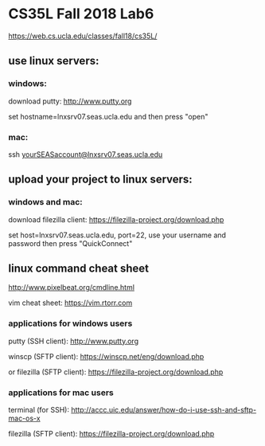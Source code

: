 # CS35L Fall 2018 Lab6

https://web.cs.ucla.edu/classes/fall18/cs35L/

## use linux servers:

### windows:
download putty: http://www.putty.org

set hostname=lnxsrv07.seas.ucla.edu and then press "open"

### mac: 

ssh yourSEASaccount@lnxsrv07.seas.ucla.edu

## upload your project to linux servers:

### windows and mac:

download filezilla client: https://filezilla-project.org/download.php

set host=lnxsrv07.seas.ucla.edu, port=22, use your username and password then press "QuickConnect"

## linux command cheat sheet

http://www.pixelbeat.org/cmdline.html

vim cheat sheet: https://vim.rtorr.com

### applications for windows users

putty (SSH client): http://www.putty.org

winscp (SFTP client): https://winscp.net/eng/download.php

or filezilla (SFTP client): https://filezilla-project.org/download.php

### applications for mac users

terminal (for SSH): http://accc.uic.edu/answer/how-do-i-use-ssh-and-sftp-mac-os-x

filezilla (SFTP client): https://filezilla-project.org/download.php
